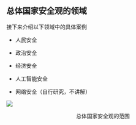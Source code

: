 ## 总体国家安全观的领域

<div grid="~ cols-2 gap-4">
<div text-sm>

接下来介绍以下领域中的具体案例

- 人民安全

- 政治安全

- 经济安全

- 人工智能安全

- 网络安全（自行研究，不讲解）


</div>

<div flex flex-col justify-center items-center mx-20>

![](https://vip2.loli.io/2023/11/04/xC2ydH3KmnZqWDg.webp)

<center text-sm>总体国家安全观的范围</center>

</div>

</div>


<!-- 

总体国家安全所涉及的领域很广，包括了人民安全、政治安全等领域。

接下来以一些具体案例来带大家感受一下总体国家安全观所涉及的领域。

 -->